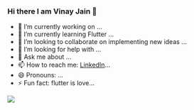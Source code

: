 ### Hi there I am Vinay Jain 👋

- 🔭 I’m currently working on ...
- 🌱 I’m currently learning Flutter ...
- 👯 I’m looking to collaborate on implementing new ideas ...
- 🤔 I’m looking for help with ...
- 💬 Ask me about ...
- 📫 How to reach me: <a href="https://www.linkedin.com/in/vinay-jain-394288188">LinkedIn</a>...
- 😄 Pronouns: ...
- ⚡ Fun fact: flutter is love...
<img src='https://github-readme-stats.vercel.app/api?username=swift0vinay&&show_icons=true&title_color=ffffff&icon_color=bb2acf&text_color=daf7dc&bg_color=151515'>
